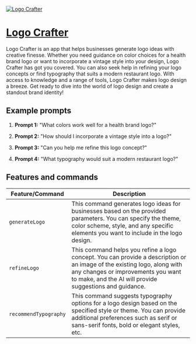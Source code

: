 [![Logo Crafter](https://files.oaiusercontent.com/file-XapTZd1pYkeAzcA8rpwvANYJ?se=2123-10-20T17%3A10%3A52Z&sp=r&sv=2021-08-06&sr=b&rscc=max-age%3D31536000%2C%20immutable&rscd=attachment%3B%20filename%3Da8dc04e3-9fc9-4662-8ddb-f38ad22b80e7.png&sig=LdyyZGqWwBB67HAt44G2KZufoogdNfi/I7yvo/Nuq1A%3D)](https://chat.openai.com/g/g-V1gmo4BLP-logo-crafter)

# [Logo Crafter](https://chat.openai.com/g/g-V1gmo4BLP-logo-crafter)

Logo Crafter is an app that helps businesses generate logo ideas with creative finesse. Whether you need guidance on color choices for a health brand logo or want to incorporate a vintage style into your design, Logo Crafter has got you covered. You can also seek help in refining your logo concepts or find typography that suits a modern restaurant logo. With access to knowledge and a range of tools, Logo Crafter makes logo design a breeze. Get ready to dive into the world of logo design and create a standout brand identity!

## Example prompts

1. **Prompt 1:** "What colors work well for a health brand logo?"

2. **Prompt 2:** "How should I incorporate a vintage style into a logo?"

3. **Prompt 3:** "Can you help me refine this logo concept?"

4. **Prompt 4:** "What typography would suit a modern restaurant logo?"


## Features and commands

| Feature/Command | Description |
| --- | --- |
| `generateLogo` | This command generates logo ideas for businesses based on the provided parameters. You can specify the theme, color scheme, style, and any specific elements you want to include in the logo design. |
| `refineLogo` | This command helps you refine a logo concept. You can provide a description or an image of the existing logo, along with any changes or improvements you want to make, and the AI will provide suggestions and guidance. |
| `recommendTypography` | This command suggests typography options for a logo design based on the specified style or theme. You can provide additional preferences such as serif or sans-serif fonts, bold or elegant styles, etc. |

